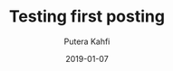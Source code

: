 ---
title: Testing first posting
date: 2019-01-07
description: "testing first posting"
published: false
tags: ['Info', 'Cover Image']
author: Putera Kahfi

---